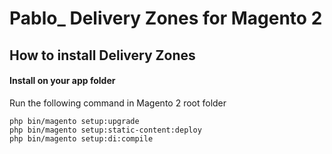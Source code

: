 # Pablo_ Delivery Zones for Magento 2

## How to install Delivery Zones


#### Install on your app folder

Run the following command in Magento 2 root folder

```
php bin/magento setup:upgrade
php bin/magento setup:static-content:deploy
php bin/magento setup:di:compile
```
